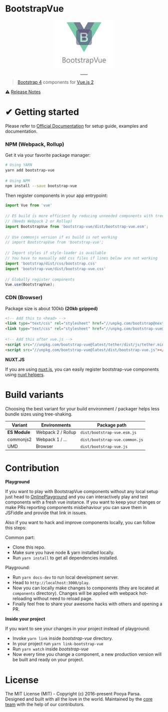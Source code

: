 # BootstrapVue

<p align="center">
<a href="https://bootstrap-vue.github.io">
    <img src="https://github.com/bootstrap-vue/bootstrap-vue/raw/master/banner.png" width="200px">
</a>
<br>
<a href="https://circleci.com/gh/bootstrap-vue/bootstrap-vue">
    <img alt="" src="https://img.shields.io/circleci/project/github/bootstrap-vue/bootstrap-vue/master.svg?style=flat-square">
</a>
<a href="https://www.npmjs.com/package/bootstrap-vue">
    <img alt="" src="https://img.shields.io/npm/dt/bootstrap-vue.svg?style=flat-square">
</a>
<a href="https://www.npmjs.com/package/bootstrap-vue">
    <img alt="" src="https://img.shields.io/npm/v/bootstrap-vue.svg?style=flat-square">
</a>
<a href="https://github.com/sindresorhus/xo">
    <img alt="" src="https://img.shields.io/badge/code_style-XO-5ed9c7.svg?style=flat-square">
</a>
<a href="https://v4-alpha.getbootstrap.com">
    <img alt="" src="https://img.shields.io/badge/bootstrap-4.0.0--alpha.6-800080.svg?style=flat-square">
</a>
<a href="https://vuejs.org">
    <img alt="" src="https://img.shields.io/badge/vue.js-2.2.x-green.svg?style=flat-square">
</a>
<a href="https://bootstrap-vue.now.sh/">
    <img alt="" src="https://bootstrap-vue.now.sh/badge.svg">
</a>

</p>

> [Bootstrap 4](https://v4-alpha.getbootstrap.com/) components for [Vue.js 2](https://vuejs.org/)

 ⚠ [Release Notes](https://github.com/bootstrap-vue/bootstrap-vue/releases)

# ✔ Getting started
Please refer to [Official Documentation](https://bootstrap-vue.github.io) for setup guide, examples and documentation.

### NPM (Webpack, Rollup)

Get it via your favorite package manager:
```bash
# Using YARN
yarn add bootstrap-vue

# Using NPM
npm install --save bootstrap-vue
```

Then register components in your app entrypoint:
```js
import Vue from 'vue'

// ES build is more efficient by reducing unneeded components with tree-shaking.
// (Needs Webpack 2 or Rollup)
import BootstrapVue from 'bootstrap-vue/dist/bootstrap-vue.esm';

// Use commonjs version if es build is not working
// import BootstrapVue from 'bootstrap-vue';

// Import styles if style-loader is available
// You have to manually add css files if lines below are not working
import 'bootstrap/dist/css/bootstrap.css'
import 'bootstrap-vue/dist/bootstrap-vue.css'

// Globally register components
Vue.use(BootstrapVue);
```

### CDN (Browser)

Package size is about 100kb <strong>(20kb gzipped)</strong>

```html
<!-- Add this to <head> -->
<link type="text/css" rel="stylesheet" href="//unpkg.com/bootstrap@next/dist/css/bootstrap.min.css"/>
<link type="text/css" rel="stylesheet" href="//unpkg.com/bootstrap-vue@latest/dist/bootstrap-vue.css"/>

<!-- Add this after vue.js -->
<script src="//unpkg.com/bootstrap-vue@latest/tether/dist/js/tether.min.js"></script>
<script src="//unpkg.com/bootstrap-vue@latest/dist/bootstrap-vue.js"></script>
```

**NUXT.JS**

If you are using [nuxt.js](https://github.com/nuxt/nuxt.js), you can easily register bootstrap-vue components using [nuxt helpers](https://github.com/fandogh/nuxt-helpers).

# Build variants 
Choosing the best variant for your build environment / packager helps less bundle sizes using tree-shaking.

Variant        | Environments                 | Package path
---------------|------------------------------|------------------------------------------------------------------------
**ES Module**  | Webpack 2 / Rollup           | `dist/bootstrap-vue.esm.js`
commonjs2      | Webpack 1 / ...              | `dist/bootstrap-vue.common.js`
UMD            | Browser                      | `dist/bootstrap-vue.js`

# Contribution

**Playground**

If you want to play with BootstrapVue components without any local setup just head to
[OnlinePlayground](https://bootstrap-vue.github.io/play) and you can interactively play and test components with a fresh vue instance.
If you want to keep your changes or make PRs reporting components misbehaviour you can save them in JSFiddle and provide that link in issues. 

Also if you want to hack and improve components locally, you can follow this steps:

Common part:
- Clone this repo.
- Make sure you have node & yarn installed locally.
- Run `yarn install` to get all dependencies installed.

Playground:
- Run `yarn docs-dev` to run local development server.
- Head to `http://localhost:3000/play`.
- Now you can locally make changes to components (they are located at `components` directory). 
  Changes will be applied with webpack hot-reloading without need to reload page.
- Finally feel free to share your awesome hacks with others and opening a PR.

**Inside your project**

If you want to see your changes in your project instead of playground:
- Invoke `yarn link` inside *bootstrap-vue* directory.
- In your project run `yarn link-bootstrap-vue`
- Run `yarn watch` inside *bootstrap-vue*
- Now every time you change a component, a new production version will be built and ready on your project. 

# License
The MIT License (MIT) - Copyright (c) 2016-present Pooya Parsa.   
Designed and built with all the love in the world.
Maintained by the [core team](https://github.com/orgs/bootstrap-vue/people) with the help of our contributors.
